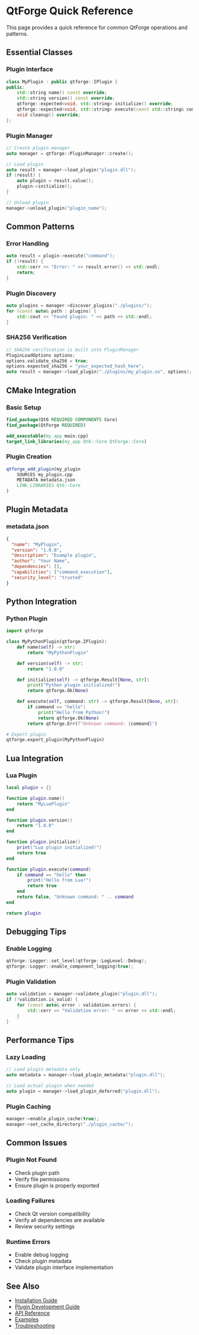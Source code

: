 # QtForge Quick Reference

This page provides a quick reference for common QtForge operations and patterns.

## Essential Classes

### Plugin Interface

```cpp
class MyPlugin : public qtforge::IPlugin {
public:
    std::string name() const override;
    std::string version() const override;
    qtforge::expected<void, std::string> initialize() override;
    qtforge::expected<void, std::string> execute(const std::string& command) override;
    void cleanup() override;
};
```

### Plugin Manager

```cpp
// Create plugin manager
auto manager = qtforge::PluginManager::create();

// Load plugin
auto result = manager->load_plugin("plugin.dll");
if (result) {
    auto plugin = result.value();
    plugin->initialize();
}

// Unload plugin
manager->unload_plugin("plugin_name");
```

## Common Patterns

### Error Handling

```cpp
auto result = plugin->execute("command");
if (!result) {
    std::cerr << "Error: " << result.error() << std::endl;
    return;
}
```

### Plugin Discovery

```cpp
auto plugins = manager->discover_plugins("./plugins/");
for (const auto& path : plugins) {
    std::cout << "Found plugin: " << path << std::endl;
}
```

### SHA256 Verification

```cpp
// SHA256 verification is built into PluginManager
PluginLoadOptions options;
options.validate_sha256 = true;
options.expected_sha256 = "your_expected_hash_here";
auto result = manager->load_plugin("./plugins/my_plugin.so", options);
```

## CMake Integration

### Basic Setup

```cmake
find_package(Qt6 REQUIRED COMPONENTS Core)
find_package(QtForge REQUIRED)

add_executable(my_app main.cpp)
target_link_libraries(my_app Qt6::Core QtForge::Core)
```

### Plugin Creation

```cmake
qtforge_add_plugin(my_plugin
    SOURCES my_plugin.cpp
    METADATA metadata.json
    LINK_LIBRARIES Qt6::Core
)
```

## Plugin Metadata

### metadata.json

```json
{
  "name": "MyPlugin",
  "version": "1.0.0",
  "description": "Example plugin",
  "author": "Your Name",
  "dependencies": [],
  "capabilities": ["command_execution"],
  "security_level": "trusted"
}
```

## Python Integration

### Python Plugin

```python
import qtforge

class MyPythonPlugin(qtforge.IPlugin):
    def name(self) -> str:
        return "MyPythonPlugin"

    def version(self) -> str:
        return "1.0.0"

    def initialize(self) -> qtforge.Result[None, str]:
        print("Python plugin initialized!")
        return qtforge.Ok(None)

    def execute(self, command: str) -> qtforge.Result[None, str]:
        if command == "hello":
            print("Hello from Python!")
            return qtforge.Ok(None)
        return qtforge.Err(f"Unknown command: {command}")

# Export plugin
qtforge.export_plugin(MyPythonPlugin)
```

## Lua Integration

### Lua Plugin

```lua
local plugin = {}

function plugin.name()
    return "MyLuaPlugin"
end

function plugin.version()
    return "1.0.0"
end

function plugin.initialize()
    print("Lua plugin initialized!")
    return true
end

function plugin.execute(command)
    if command == "hello" then
        print("Hello from Lua!")
        return true
    end
    return false, "Unknown command: " .. command
end

return plugin
```

## Debugging Tips

### Enable Logging

```cpp
qtforge::Logger::set_level(qtforge::LogLevel::Debug);
qtforge::Logger::enable_component_logging(true);
```

### Plugin Validation

```cpp
auto validation = manager->validate_plugin("plugin.dll");
if (!validation.is_valid) {
    for (const auto& error : validation.errors) {
        std::cerr << "Validation error: " << error << std::endl;
    }
}
```

## Performance Tips

### Lazy Loading

```cpp
// Load plugin metadata only
auto metadata = manager->load_plugin_metadata("plugin.dll");

// Load actual plugin when needed
auto plugin = manager->load_plugin_deferred("plugin.dll");
```

### Plugin Caching

```cpp
manager->enable_plugin_cache(true);
manager->set_cache_directory("./plugin_cache/");
```

## Common Issues

### Plugin Not Found

- Check plugin path
- Verify file permissions
- Ensure plugin is properly exported

### Loading Failures

- Check Qt version compatibility
- Verify all dependencies are available
- Review security settings

### Runtime Errors

- Enable debug logging
- Check plugin metadata
- Validate plugin interface implementation

## See Also

- [Installation Guide](installation.md)
- [Plugin Development Guide](../developer-guide/plugin-development.md)
- [API Reference](../api/index.md)
- [Examples](../examples/index.md)
- [Troubleshooting](../user-guide/troubleshooting.md)
